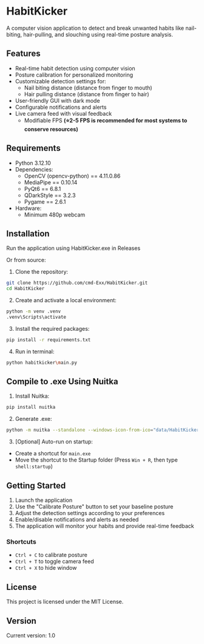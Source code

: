 # HabitKicker

A computer vision application to detect and break unwanted habits like nail-biting, hair-pulling, and slouching using real-time posture analysis.

## Features

- Real-time habit detection using computer vision
- Posture calibration for personalized monitoring
- Customizable detection settings for:
  - Nail biting distance (distance from finger to mouth)
  - Hair pulling distance (distance from finger to hair)
- User-friendly GUI with dark mode
- Configurable notifications and alerts
- Live camera feed with visual feedback
  - Modifiable FPS **(⭐2-5 FPS is recommended for most systems to conserve resources)**

## Requirements

- Python 3.12.10
- Dependencies:
  - OpenCV (opencv-python) == 4.11.0.86
  - MediaPipe == 0.10.14
  - PyQt6 == 6.8.1
  - QDarkStyle == 3.2.3
  - Pygame == 2.6.1
- Hardware:
  - Minimum 480p webcam

## Installation

Run the application using HabitKicker.exe in Releases

Or from source:

1. Clone the repository:
```bash
git clone https://github.com/cmd-Exx/HabitKicker.git
cd HabitKicker
```

2. Create and activate a local environment:
```bash
python -m venv .venv
.venv\Scripts\activate
```

3. Install the required packages:
```bash
pip install -r requirements.txt
```

4. Run in terminal:
```bash
python habitkicker\main.py
```

## Compile to .exe Using Nuitka

1. Install Nuitka:
```bash
pip install nuitka
```

2. Generate .exe:
```bash
python -m nuitka --standalone --windows-icon-from-ico="data/HabitKicker.ico" --windows-console-mode=disable --enable-plugin=pyqt6 --enable-plugin=tk-inter --include-data-dir=".venv\Lib\site-packages\mediapipe\modules=mediapipe/modules" --include-data-dir="data=data" --include-data-dir="sounds=sounds" habitkicker\main.py
```

3. [Optional] Auto-run on startup:
- Create a shortcut for `main.exe`
- Move the shortcut to the Startup folder (Press `Win + R`, then type `shell:startup`)

## Getting Started

1. Launch the application
2. Use the "Calibrate Posture" button to set your baseline posture
3. Adjust the detection settings according to your preferences
4. Enable/disable notifications and alerts as needed
5. The application will monitor your habits and provide real-time feedback

### Shortcuts

- `Ctrl + C` to calibrate posture
- `Ctrl + T` to toggle camera feed
- `Ctrl + X` to hide window

## License

This project is licensed under the MIT License.

## Version

Current version: 1.0 